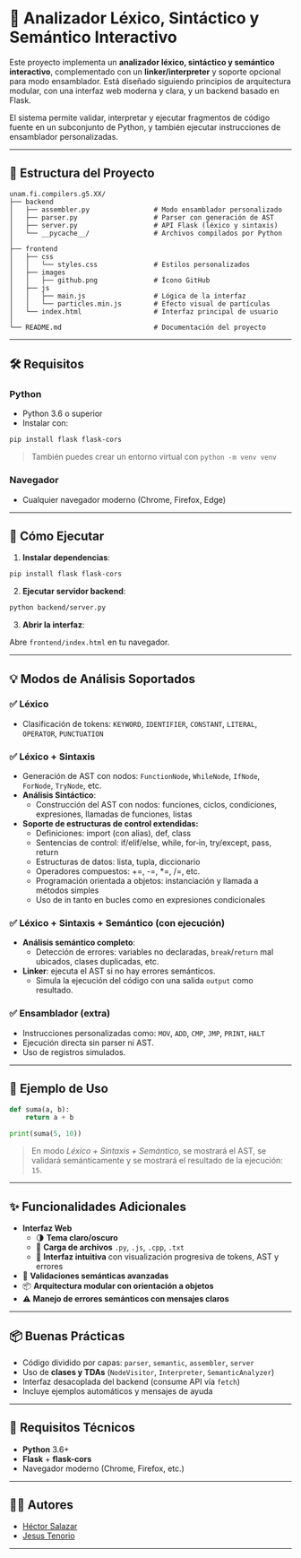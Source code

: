 # 🧠 Analizador Léxico, Sintáctico y Semántico Interactivo

Este proyecto implementa un **analizador léxico, sintáctico y semántico interactivo**, complementado con un **linker/interpreter** y soporte opcional para modo ensamblador. Está diseñado siguiendo principios de arquitectura modular, con una interfaz web moderna y clara, y un backend basado en Flask.

El sistema permite validar, interpretar y ejecutar fragmentos de código fuente en un subconjunto de Python, y también ejecutar instrucciones de ensamblador personalizadas.

---

## 📁 Estructura del Proyecto

```
unam.fi.compilers.g5.XX/
├── backend
│   ├── assembler.py                # Modo ensamblador personalizado
│   ├── parser.py                   # Parser con generación de AST
│   ├── server.py                   # API Flask (léxico y sintaxis)
│   └── __pycache__/                # Archivos compilados por Python
│
├── frontend
│   ├── css
│   │   └── styles.css              # Estilos personalizados
│   ├── images
│   │   ├── github.png              # Ícono GitHub
│   ├── js
│   │   ├── main.js                 # Lógica de la interfaz
│   │   └── particles.min.js        # Efecto visual de partículas
│   └── index.html                  # Interfaz principal de usuario
│
└── README.md                       # Documentación del proyecto
```

---
## 🛠 Requisitos

### Python
- Python 3.6 o superior
- Instalar con:

```bash
pip install flask flask-cors
```

> También puedes crear un entorno virtual con `python -m venv venv`

### Navegador
- Cualquier navegador moderno (Chrome, Firefox, Edge)

---

## 🚀 Cómo Ejecutar

1. **Instalar dependencias**:

```bash
pip install flask flask-cors
```

2. **Ejecutar servidor backend**:

```bash
python backend/server.py
```

3. **Abrir la interfaz**:

Abre `frontend/index.html` en tu navegador.


---

## 💡 Modos de Análisis Soportados

### ✅ Léxico
- Clasificación de tokens: `KEYWORD`, `IDENTIFIER`, `CONSTANT`, `LITERAL`, `OPERATOR`, `PUNCTUATION`

### ✅ Léxico + Sintaxis
- Generación de AST con nodos: `FunctionNode`, `WhileNode`, `IfNode`, `ForNode`, `TryNode`, etc.
- **Análisis Sintáctico**:
  - Construcción del AST con nodos: funciones, ciclos, condiciones, expresiones, llamadas de funciones, listas
- **Soporte de estructuras de control extendidas:**
  - Definiciones: import (con alias), def, class
  - Sentencias de control: if/elif/else, while, for‑in, try/except, pass, return
  - Estructuras de datos: lista, tupla, diccionario
  - Operadores compuestos: +=, -=, *=, /=, etc.
  - Programación orientada a objetos: instanciación y llamada a métodos simples
  - Uso de in tanto en bucles como en expresiones condicionales

### ✅ Léxico + Sintaxis + Semántico (con ejecución)
- **Análisis semántico completo**:
  - Detección de errores: variables no declaradas, `break`/`return` mal ubicados, clases duplicadas, etc.
- **Linker**: ejecuta el AST si no hay errores semánticos.
  - Simula la ejecución del código con una salida `output` como resultado.

### ✅ Ensamblador (extra)
- Instrucciones personalizadas como: `MOV`, `ADD`, `CMP`, `JMP`, `PRINT`, `HALT`
- Ejecución directa sin parser ni AST.
- Uso de registros simulados.

---

## 🧠 Ejemplo de Uso

```python
def suma(a, b):
    return a + b

print(suma(5, 10))
```

> En modo *Léxico + Sintaxis + Semántico*, se mostrará el AST, se validará semánticamente y se mostrará el resultado de la ejecución: `15`.

---

## ✨ Funcionalidades Adicionales 

- **Interfaz Web**
  - 🌗 **Tema claro/oscuro**
  - 📂 **Carga de archivos** `.py`, `.js`, `.cpp`, `.txt`
  - 🧠 **Interfaz intuitiva** con visualización progresiva de tokens, AST y errores
- 🧪 **Validaciones semánticas avanzadas**
- 📦 **Arquitectura modular con orientación a objetos**
- ⚠️ **Manejo de errores semánticos con mensajes claros**

---

## 📦 Buenas Prácticas

- Código dividido por capas: `parser`, `semantic`, `assembler`, `server`
- Uso de **clases y TDAs** (`NodeVisitor`, `Interpreter`, `SemanticAnalyzer`)
- Interfaz desacoplada del backend (consume API vía `fetch`)
- Incluye ejemplos automáticos y mensajes de ayuda

---

## 📜 Requisitos Técnicos

- **Python** 3.6+
- **Flask** + **flask-cors**
- Navegador moderno (Chrome, Firefox, etc.)

---

## 👨‍💻 Autores

- [Héctor Salazar](https://github.com/HectorSalazar027)
- [Jesus Tenorio](https://github.com/JysusAle)

---

